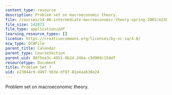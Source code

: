 ```yaml
---
content_type: resource
description: Problem set on macroeconomic theory.
file: /courses/14-06-intermediate-macroeconomic-theory-spring-2003/e23044c9d407563edf0781e4aab30e24_1406ps7.pdf
file_size: 142873
file_type: application/pdf
learning_resource_types: []
license: https://creativecommons.org/licenses/by-nc-sa/4.0/
ocw_type: OCWFile
parent_title: Calendar
parent_type: CourseSection
parent_uid: 88f5ea3c-4951-8b2d-24ba-c5d969c15ddf
resourcetype: Document
title: Problem Set 7
uid: e23044c9-d407-563e-df07-81e4aab30e24
---
```

Problem set on macroeconomic theory.